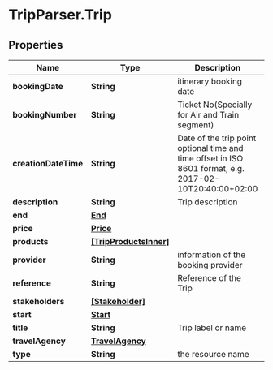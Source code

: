 # TripParser.Trip

## Properties

Name | Type | Description | Notes
------------ | ------------- | ------------- | -------------
**bookingDate** | **String** | itinerary booking date | [optional] 
**bookingNumber** | **String** | Ticket No(Specially for Air and Train segment) | [optional] 
**creationDateTime** | **String** | Date of the trip point optional time and time offset in ISO 8601 format, e.g. 2017-02-10T20:40:00+02:00 | [optional] 
**description** | **String** | Trip description | [optional] 
**end** | [**End**](End.md) |  | [optional] 
**price** | [**Price**](Price.md) |  | [optional] 
**products** | [**[TripProductsInner]**](TripProductsInner.md) |  | [optional] 
**provider** | **String** | information of the booking provider | [optional] 
**reference** | **String** | Reference of the Trip | [optional] 
**stakeholders** | [**[Stakeholder]**](Stakeholder.md) |  | [optional] 
**start** | [**Start**](Start.md) |  | [optional] 
**title** | **String** | Trip label or name | [optional] 
**travelAgency** | [**TravelAgency**](TravelAgency.md) |  | [optional] 
**type** | **String** | the resource name | [optional] 


